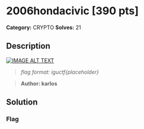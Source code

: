 # 2006hondacivic [390 pts]

**Category:** CRYPTO
**Solves:** 21

## Description

[![IMAGE ALT TEXT](http://img.youtube.com/vi/w-zzofp-vRI/0.jpg)](http://www.youtube.com/watch?v=w-zzofp-vRI "HONDA CIVIC 2006")

>*flag format: iguctf{placeholder}*

>**Author: karlos**


## Solution

### Flag

